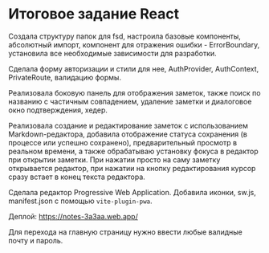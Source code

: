 # Итоговое задание React

Создала структуру папок для fsd, настроила базовые компоненты, абсолютный импорт, компонент для отражения ошибки - ErrorBoundary, установила все необходимые зависимости для разработки.

Сделала форму авторизации и стили для нее, AuthProvider, AuthContext, PrivateRoute, валидацию формы.

Реализовала боковую панель для отображения заметок, также поиск по названию с частичным совпадением, удаление заметки и диалоговое окно подтверждения, хедер.

Реализовала создание и редактирование заметок с использованием Markdown-редактора, добавила отображение статуса сохранения (в процессе или успешно сохранено), предварительный просмотр в реальном времени, а также обрабатываю установку фокуса в редактор при открытии заметки. При нажатии просто на саму заметку открывается редактор, при нажатии на кнопку редактирования курсор сразу встает в конец текста редактора.

Сделала редактор Progressive Web Application. Добавила иконки, sw.js, manifest.json с помощью `vite-plugin-pwa`.

Деплой: https://notes-3a3aa.web.app/

Для перехода на главную страницу нужно ввести любые валидные почту и пароль.
